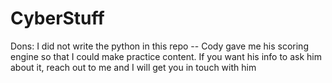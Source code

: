 # CyberStuff
Dons:
I did not write the python in this repo --
Cody gave me his scoring engine so that I could make practice content.
If you want his info to ask him about it, reach out to me and I will get you in touch with him
